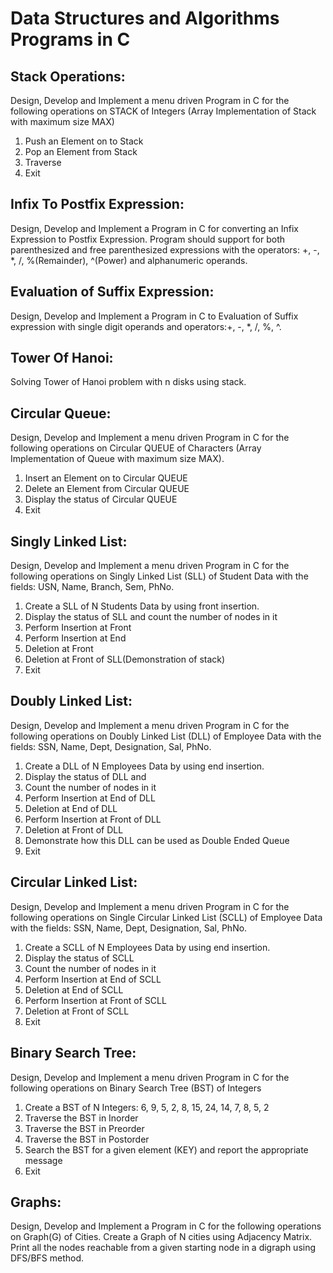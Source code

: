 # Data Structures and Algorithms Programs in C

## Stack Operations:

Design, Develop and Implement a menu driven Program in C for the following operations on STACK of Integers (Array Implementation of Stack with maximum size MAX) 

1. Push an Element on to Stack 
2. Pop an Element from Stack 
3. Traverse
4. Exit

## Infix To Postfix Expression:

Design, Develop and Implement a Program in C for converting an Infix Expression to Postfix Expression. Program should support for both parenthesized and free parenthesized expressions with the operators: +, -, *, /, %(Remainder), ^(Power) and alphanumeric operands.

## Evaluation of Suffix Expression:

Design, Develop and Implement a Program in C to Evaluation of Suffix expression with single digit operands and operators:+, -, *, /, %, ^.

## Tower Of Hanoi:

Solving Tower of Hanoi problem with n disks using stack.

## Circular Queue:

Design, Develop and Implement a menu driven Program in C for the following operations on Circular QUEUE of Characters (Array Implementation of Queue with maximum size MAX).

1. Insert an Element on to Circular QUEUE 
2. Delete an Element from Circular QUEUE 
3. Display the status of Circular QUEUE 
4. Exit

## Singly Linked List:

Design, Develop and Implement a menu driven Program in C for the following operations on Singly Linked List (SLL) of Student Data with the fields: USN, Name, Branch, Sem, PhNo. 

1. Create a SLL of N Students Data by using front insertion. 
2. Display the status of SLL and count the number of nodes in it 
3. Perform Insertion at Front
4. Perform Insertion at End
5. Deletion at Front
6. Deletion at Front of SLL(Demonstration of stack) 
7. Exit

## Doubly Linked List:

Design, Develop and Implement a menu driven Program in C for the following operations on Doubly Linked List (DLL) of Employee Data with the fields: SSN, Name, Dept, Designation, Sal, PhNo.

1. Create a DLL of N Employees Data by using end insertion. 
2. Display the status of DLL and 
3. Count the number of nodes in it 
4. Perform Insertion at End of DLL 
5. Deletion at End of DLL 
6. Perform Insertion at Front of DLL  
7. Deletion at Front of DLL 
8. Demonstrate how this DLL can be used as Double Ended Queue 
9. Exit

## Circular Linked List:

Design, Develop and Implement a menu driven Program in C for the following operations on Single Circular Linked List (SCLL) of Employee Data with the fields: SSN, Name, Dept, Designation, Sal, PhNo.

1. Create a SCLL of N Employees Data by using end insertion. 
2. Display the status of SCLL 
3. Count the number of nodes in it 
4. Perform Insertion at End of SCLL
5. Deletion at End of SCLL 
6. Perform Insertion at Front of SCLL
7. Deletion at Front of SCLL
8. Exit

## Binary Search Tree:

Design, Develop and Implement a menu driven Program in C for the following operations on Binary Search Tree (BST) of Integers 

1. Create a BST of N Integers: 6, 9, 5, 2, 8, 15, 24, 14, 7, 8, 5, 2 
2. Traverse the BST in Inorder
3. Traverse the BST in Preorder 
4. Traverse the BST in Postorder 
5. Search the BST for a given element (KEY) and report the appropriate message 
6. Exit

## Graphs:

Design, Develop and Implement a Program in C for the following operations on Graph(G) of Cities. Create a Graph of N cities using Adjacency Matrix. Print all the nodes reachable from a given starting node in a digraph using DFS/BFS method.


